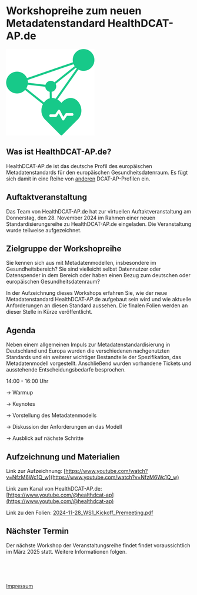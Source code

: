 # Workshopreihe zum neuen Metadatenstandard HealthDCAT-AP.de

![Logo HealthDCAT-AP.de](https://github.com/HealthDCAT-AP-de/healthdcat-ap.de/blob/main/images/logo_small.png?raw=true)

## Was ist HealthDCAT-AP.de?

HealthDCAT-AP.de ist das deutsche Profil des europäischen Metadatenstandards für den europäischen Gesundheitsdatenraum. Es fügt sich damit in eine Reihe von [anderen](https://github.com/GKStGovData/awesome-dcat-ap) DCAT-AP-Profilen ein.

## Auftaktveranstaltung

Das Team von HealthDCAT-AP.de hat zur virtuellen Auftaktveranstaltung am Donnerstag, den 28. November 2024 im Rahmen einer neuen Standardisierungsreihe zu HealthDCAT-AP.de eingeladen. Die Veranstaltung wurde teilweise aufgezeichnet.

## Zielgruppe der Workshopreihe

Sie kennen sich aus mit Metadatenmodellen, insbesondere im Gesundheitsbereich? Sie sind vielleicht selbst Datennutzer oder Datenspender in dem Bereich oder haben einen Bezug zum deutschen oder europäischen Gesundheitsdatenraum? 

In der Aufzeichnung dieses Workshops erfahren Sie, wie der neue Metadatenstandard HealthDCAT-AP.de aufgebaut sein wird und wie aktuelle Anforderungen an diesen Standard aussehen. Die finalen Folien werden an dieser Stelle in Kürze veröffentlicht.

## Agenda

Neben einem allgemeinen Impuls zur Metadatenstandardisierung in Deutschland und Europa wurden die verschiedenen nachgenutzten Standards und ein weiterer wichtiger Bestandteile der Spezifikation, das Metadatenmodell vorgestellt. Anschließend wurden vorhandene Tickets und ausstehende Entscheidungsbedarfe besprochen.

14:00 - 16:00 Uhr

→ Warmup

→ Keynotes

→ Vorstellung des Metadatenmodells

→ Diskussion der Anforderungen an das Modell

→ Ausblick auf nächste Schritte

## Aufzeichnung und Materialien

Link zur Aufzeichnung: [https://www.youtube.com/watch?v=NfzM6Wc1Q_w](https://www.youtube.com/watch?v=NfzM6Wc1Q_w)

Link zum Kanal von HealthDCAT-AP.de: [https://www.youtube.com/@healthdcat-ap](https://www.youtube.com/@healthdcat-ap)

Link zu den Folien: [2024-11-28_WS1_Kickoff_Premeeting.pdf](https://healthdcat-ap-de.github.io/healthdcat-ap.de/events/standardisierung/2024-11-28_WS1-Kickoff/2024-11-28_WS1_Kickoff_Premeeting.pdf)

## Nächster Termin

Der nächste Workshop der Veranstaltungsreihe findet findet voraussichtlich im März 2025 statt. Weitere Informationen folgen.

&nbsp;

&nbsp;

[Impressum](/imprint.md)
